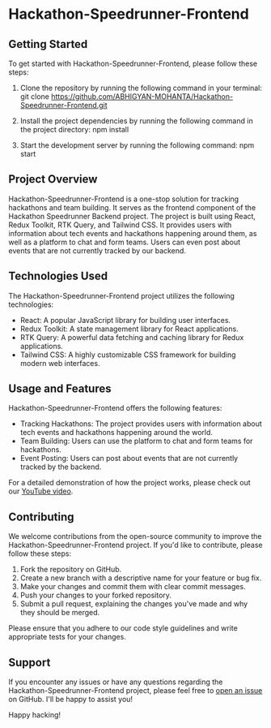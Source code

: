 # Hackathon-Speedrunner-Frontend

## Getting Started

To get started with Hackathon-Speedrunner-Frontend, please follow these steps:

1. Clone the repository by running the following command in your terminal:
git clone https://github.com/ABHIGYAN-MOHANTA/Hackathon-Speedrunner-Frontend.git


2. Install the project dependencies by running the following command in the project directory:
npm install


3. Start the development server by running the following command:
npm start


## Project Overview

Hackathon-Speedrunner-Frontend is a one-stop solution for tracking hackathons and team building. It serves as the frontend component of the Hackathon Speedrunner Backend project. The project is built using React, Redux Toolkit, RTK Query, and Tailwind CSS. It provides users with information about tech events and hackathons happening around them, as well as a platform to chat and form teams. Users can even post about events that are not currently tracked by our backend.

## Technologies Used

The Hackathon-Speedrunner-Frontend project utilizes the following technologies:

- React: A popular JavaScript library for building user interfaces.
- Redux Toolkit: A state management library for React applications.
- RTK Query: A powerful data fetching and caching library for Redux applications.
- Tailwind CSS: A highly customizable CSS framework for building modern web interfaces.

## Usage and Features

Hackathon-Speedrunner-Frontend offers the following features:

- Tracking Hackathons: The project provides users with information about tech events and hackathons happening around the world.
- Team Building: Users can use the platform to chat and form teams for hackathons.
- Event Posting: Users can post about events that are not currently tracked by the backend.

For a detailed demonstration of how the project works, please check out our [YouTube video](https://www.youtube.com/watch?v=Q0Yls0L_T8g&t=28s).

## Contributing

We welcome contributions from the open-source community to improve the Hackathon-Speedrunner-Frontend project. If you'd like to contribute, please follow these steps:

1. Fork the repository on GitHub.
2. Create a new branch with a descriptive name for your feature or bug fix.
3. Make your changes and commit them with clear commit messages.
4. Push your changes to your forked repository.
5. Submit a pull request, explaining the changes you've made and why they should be merged.

Please ensure that you adhere to our code style guidelines and write appropriate tests for your changes.

## Support

If you encounter any issues or have any questions regarding the Hackathon-Speedrunner-Frontend project, please feel free to [open an issue](https://github.com/ABHIGYAN-MOHANTA/Hackathon-Speedrunner-Frontend/issues) on GitHub. I'll be happy to assist you!

Happy hacking!

